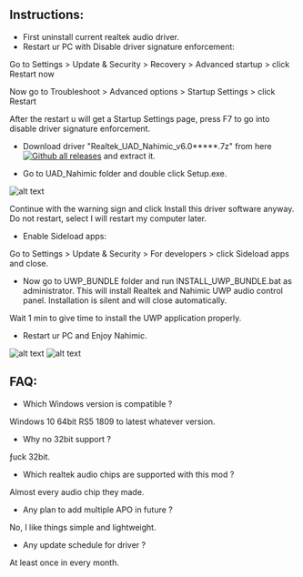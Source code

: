 ## Instructions:
- First uninstall current realtek audio driver.
- Restart ur PC with Disable driver signature enforcement:

Go to Settings > Update & Security > Recovery > Advanced startup > click Restart now

Now go to Troubleshoot > Advanced options > Startup Settings > click Restart

After the restart u will get a Startup Settings page, press F7 to go into disable driver signature enforcement.

- Download driver "Realtek_UAD_Nahimic_v6.0*****.7z" from here [![Github all releases](https://img.shields.io/github/downloads/shibajee/realtek-uad-nahimic-mod/total.svg)](https://github.com/shibajee/realtek-uad-nahimic-mod/releases/) and extract it.

- Go to UAD_Nahimic folder and double click Setup.exe.

![alt text](https://i.postimg.cc/9QDrtMSq/Untitled-2.png)

Continue with the warning sign and click Install this driver software anyway. Do not restart, select I will restart my computer later.

- Enable Sideload apps:

Go to Settings > Update & Security > For developers > click Sideload apps and close.

- Now go to UWP_BUNDLE folder and run INSTALL_UWP_BUNDLE.bat as administrator. This will install Realtek and Nahimic UWP audio control panel. Installation is silent and will close automatically.

Wait 1 min to give time to install the UWP application properly.

- Restart ur PC and Enjoy Nahimic.


![alt text](https://i.imgur.com/wvtQtDZ.png)
![alt text](https://i.imgur.com/cqc6AV3.png)


## FAQ:

- Which Windows version is compatible ?

Windows 10 64bit RS5 1809 to latest whatever version.

- Why no 32bit support ?

ƒuck 32bit.

- Which realtek audio chips are supported with this mod ?

Almost every audio chip they made.

- Any plan to add multiple APO in future ?

No, I like things simple and lightweight.

- Any update schedule for driver ?

At least once in every month.
